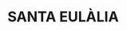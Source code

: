---
layout: patrimoni-details
title:  "SANTA EULÀLIA"
collections: ["patrimoni-arquitectonic", "bcil-previstos-cbp", "patrimoni-arqueologic-i-paleontologic"]
coordinates:
  - group1:
        - [1.46234968138959, 42.357998333359049]
        - [1.462546209982687, 42.358001908188861]
        - [1.462536332054233, 42.357939816242677]
        - [1.462354566090008, 42.357936439421408]
        - [1.46234968138959, 42.357998333359049]
---